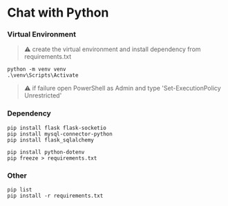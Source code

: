# Chat with Python

### Virtual Environment 
> :warning: create the virtual environment and install dependency from requirements.txt
```
python -m venv venv
.\venv\Scripts\Activate
```
> :warning: if failure open PowerShell as Admin and type 'Set-ExecutionPolicy Unrestricted'

### Dependency
```
pip install flask flask-socketio
pip install mysql-connector-python
pip install flask_sqlalchemy

pip install python-dotenv
pip freeze > requirements.txt
```

### Other
```
pip list
pip install -r requirements.txt
```
